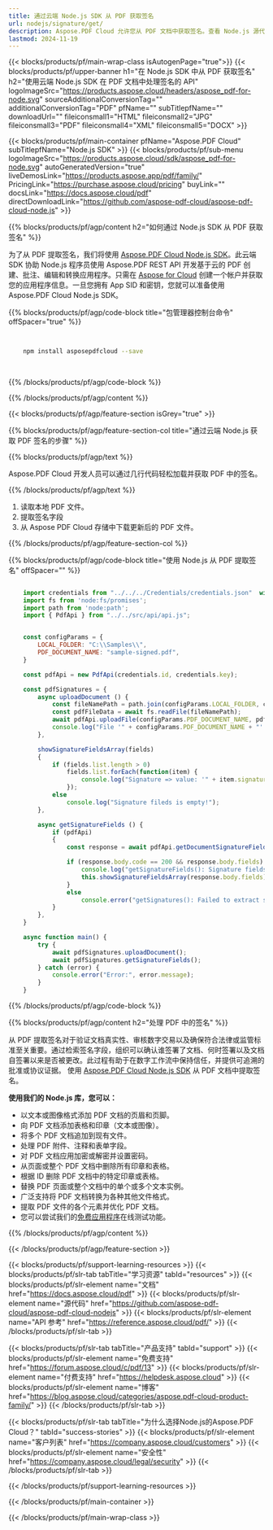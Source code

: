 ```yaml
---
title: 通过云端 Node.js SDK 从 PDF 获取签名
url: nodejs/signature/get/
description: Aspose.PDF Cloud 允许您从 PDF 文档中获取签名。查看 Node.js 源代码以从 PDF 文件中获取签名。
lastmod: 2024-11-19
---
```


{{< blocks/products/pf/main-wrap-class isAutogenPage="true">}}
{{< blocks/products/pf/upper-banner h1="在 Node.js SDK 中从 PDF 获取签名" h2="使用云端 Node.js SDK 在 PDF 文档中处理签名的 API" logoImageSrc="https://products.aspose.cloud/headers/aspose_pdf-for-node.svg" sourceAdditionalConversionTag="" additionalConversionTag="PDF" pfName="" subTitlepfName="" downloadUrl="" fileiconsmall1="HTML" fileiconsmall2="JPG" fileiconsmall3="PDF" fileiconsmall4="XML" fileiconsmall5="DOCX" >}}

{{< blocks/products/pf/main-container pfName="Aspose.PDF Cloud" subTitlepfName="Node.js SDK" >}}
{{< blocks/products/pf/sub-menu logoImageSrc="https://products.aspose.cloud/sdk/aspose_pdf-for-node.svg"
autoGeneratedVersion="true"
liveDemosLink="https://products.aspose.app/pdf/family/" PricingLink="https://purchase.aspose.cloud/pricing" buyLink="" docsLink="https://docs.aspose.cloud/pdf"  directDownloadLink="https://github.com/aspose-pdf-cloud/aspose-pdf-cloud-node.js" >}}

{{% blocks/products/pf/agp/content h2="如何通过 Node.js SDK 从 PDF 获取签名" %}}

为了从 PDF 提取签名，我们将使用
[Aspose.PDF Cloud Node.js SDK](https://products.aspose.cloud/pdf/nodejs/)。此云端 SDK 协助 Node.js 程序员使用 Aspose.PDF REST API 开发基于云的 PDF 创建、批注、编辑和转换应用程序。只需在 [Aspose for Cloud](https://dashboard.aspose.cloud/#/apps) 创建一个帐户并获取您的应用程序信息。一旦您拥有 App SID 和密钥，您就可以准备使用 Aspose.PDF Cloud Node.js SDK。

{{% blocks/products/pf/agp/code-block title="包管理器控制台命令" offSpacer="true" %}}

```bash

     
    npm install asposepdfcloud --save
     
     

```

{{% /blocks/products/pf/agp/code-block %}}

{{% /blocks/products/pf/agp/content %}}

{{< blocks/products/pf/agp/feature-section isGrey="true" >}}

{{% blocks/products/pf/agp/feature-section-col title="通过云端 Node.js 获取 PDF 签名的步骤" %}}

{{% blocks/products/pf/agp/text %}}

Aspose.PDF Cloud 开发人员可以通过几行代码轻松加载并获取 PDF 中的签名。

{{% /blocks/products/pf/agp/text %}}

1. 读取本地 PDF 文件。
1. 提取签名字段
1. 从 Aspose PDF Cloud 存储中下载更新后的 PDF 文件。

{{% /blocks/products/pf/agp/feature-section-col %}}

{{% blocks/products/pf/agp/code-block title="使用 Node.js 从 PDF 提取签名" offSpacer="" %}}

```js

    import credentials from "../../../Credentials/credentials.json"  with { type: "json" };
    import fs from 'node:fs/promises';
    import path from 'node:path';
    import { PdfApi } from "../../src/api/api.js";


    const configParams = {
        LOCAL_FOLDER: "C:\\Samples\\",
        PDF_DOCUMENT_NAME: "sample-signed.pdf",
    }

    const pdfApi = new PdfApi(credentials.id, credentials.key);

    const pdfSignatures = {
        async uploadDocument () {
            const fileNamePath = path.join(configParams.LOCAL_FOLDER, configParams.PDF_DOCUMENT_NAME);
            const pdfFileData = await fs.readFile(fileNamePath);
            await pdfApi.uploadFile(configParams.PDF_DOCUMENT_NAME, pdfFileData);
            console.log("File '" + configParams.PDF_DOCUMENT_NAME + "' successfully uploaded!");
        },

        showSignatureFieldsArray(fields)
        {
            if (fields.list.length > 0)
                fields.list.forEach(function(item) {
                    console.log("Signature => value: '" + item.signature.contact + "'");
                });
            else
                console.log("Signature fileds is empty!");
        },

        async getSignatureFields () {
            if (pdfApi)
            {
                const response = await pdfApi.getDocumentSignatureFields(configParams.PDF_DOCUMENT_NAME);

                if (response.body.code == 200 && response.body.fields) {
                    console.log("getSignatureFields(): Signature fields successfully extracted in to the '" + configParams.PDF_DOCUMENT_NAME + "' documen:")
                    this.showSignatureFieldsArray(response.body.fields);
                }
                else
                    console.error("getSignatures(): Failed to extract signatures in the document. Response code: " + response.body.code);
            }
        },
    }

    async function main() {
        try {
            await pdfSignatures.uploadDocument();
            await pdfSignatures.getSignatureFields();
        } catch (error) {
            console.error("Error:", error.message);
        }
    }

```

{{% /blocks/products/pf/agp/code-block %}}

{{% blocks/products/pf/agp/content h2="处理 PDF 中的签名" %}}

从 PDF 提取签名对于验证文档真实性、审核数字交易以及确保符合法律或监管标准至关重要。通过检索签名字段，组织可以确认谁签署了文档、何时签署以及文档自签署以来是否被更改。此过程有助于在数字工作流中保持信任，并提供可追溯的批准或协议证据。
使用 [Aspose.PDF Cloud Node.js SDK](https://products.aspose.cloud/pdf/nodejs/) 从 PDF 文档中提取签名。

**使用我们的 Node.js 库，您可以：**

+ 以文本或图像格式添加 PDF 文档的页眉和页脚。
+ 向 PDF 文档添加表格和印章（文本或图像）。
+ 将多个 PDF 文档追加到现有文件。
+ 处理 PDF 附件、注释和表单字段。
+ 对 PDF 文档应用加密或解密并设置密码。
+ 从页面或整个 PDF 文档中删除所有印章和表格。
+ 根据 ID 删除 PDF 文档中的特定印章或表格。
+ 替换 PDF 页面或整个文档中的单个或多个文本实例。
+ 广泛支持将 PDF 文档转换为各种其他文件格式。
+ 提取 PDF 文件的各个元素并优化 PDF 文档。
+ 您可以尝试我们的[免费应用程序](https://products.aspose.app/pdf/family/)在线测试功能。

{{% /blocks/products/pf/agp/content %}}

{{< /blocks/products/pf/agp/feature-section >}}

{{< blocks/products/pf/support-learning-resources >}}
{{< blocks/products/pf/slr-tab tabTitle="学习资源" tabId="resources" >}}
{{< blocks/products/pf/slr-element name="文档" href="https://docs.aspose.cloud/pdf" >}}
{{< blocks/products/pf/slr-element name="源代码" href="https://github.com/aspose-pdf-cloud/aspose-pdf-cloud-nodejs" >}}
{{< blocks/products/pf/slr-element name="API 参考" href="https://reference.aspose.cloud/pdf/" >}}
{{< /blocks/products/pf/slr-tab >}}

{{< blocks/products/pf/slr-tab tabTitle="产品支持" tabId="support" >}}
{{< blocks/products/pf/slr-element name="免费支持" href="https://forum.aspose.cloud/c/pdf/13" >}}
{{< blocks/products/pf/slr-element name="付费支持" href="https://helpdesk.aspose.cloud" >}}
{{< blocks/products/pf/slr-element name="博客" href="https://blog.aspose.cloud/categories/aspose.pdf-cloud-product-family/" >}}
{{< /blocks/products/pf/slr-tab >}}

{{< blocks/products/pf/slr-tab tabTitle="为什么选择Node.js的Aspose.PDF Cloud？" tabId="success-stories" >}}
{{< blocks/products/pf/slr-element name="客户列表" href="https://company.aspose.cloud/customers" >}}
{{< blocks/products/pf/slr-element name="安全性" href="https://company.aspose.cloud/legal/security" >}}
{{< /blocks/products/pf/slr-tab >}}

{{< /blocks/products/pf/support-learning-resources >}}

<!-- aboutfile Ends -->

{{< /blocks/products/pf/main-container >}}

{{< /blocks/products/pf/main-wrap-class >}}



